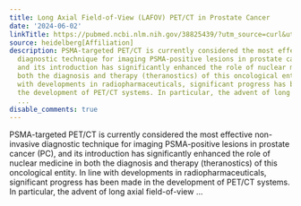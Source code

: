 ```yaml
---
title: Long Axial Field-of-View (LAFOV) PET/CT in Prostate Cancer
date: '2024-06-02'
linkTitle: https://pubmed.ncbi.nlm.nih.gov/38825439/?utm_source=curl&utm_medium=rss&utm_campaign=pubmed-2&utm_content=1FakS-2QOkCT8HsMOQP1bCRQ4YzyumYOmxmF0moLsQ3dFB1E9V&fc=20220326224207&ff=20240603181530&v=2.18.0.post9+e462414
source: heidelberg[Affiliation]
description: PSMA-targeted PET/CT is currently considered the most effective non-invasive
  diagnostic technique for imaging PSMA-positive lesions in prostate cancer (PC),
  and its introduction has significantly enhanced the role of nuclear medicine in
  both the diagnosis and therapy (theranostics) of this oncological entity. In line
  with developments in radiopharmaceuticals, significant progress has been made in
  the development of PET/CT systems. In particular, the advent of long axial field-of-view
  ...
disable_comments: true
---
```

PSMA-targeted PET/CT is currently considered the most effective non-invasive diagnostic technique for imaging PSMA-positive lesions in prostate cancer (PC), and its introduction has significantly enhanced the role of nuclear medicine in both the diagnosis and therapy (theranostics) of this oncological entity. In line with developments in radiopharmaceuticals, significant progress has been made in the development of PET/CT systems. In particular, the advent of long axial field-of-view ...